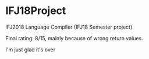 # IFJ18Project
IFJ2018 Language Compiler (IFJ18 Semester project)

Final rating: 8/15, mainly because of wrong return values.

I'm just glad it's over
